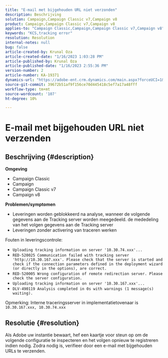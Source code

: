```yaml
---
title: "E-mail met bijgehouden URL niet verzonden"
description: Beschrijving
solution: Campaign,Campaign Classic v7,Campaign v8
product: Campaign,Campaign Classic v7,Campaign v8
applies-to: "Campaign Classic,Campaign,Campaign Classic v7,Campaign v8"
keywords: "KCS,tracking error"
resolution: Resolution
internal-notes: null
bug: false
article-created-by: Krunal Oza
article-created-date: "1/16/2023 1:03:28 PM"
article-published-by: Krunal Oza
article-published-date: "1/16/2023 2:55:36 PM"
version-number: 2
article-number: KA-19371
dynamics-url: "https://adobe-ent.crm.dynamics.com/main.aspx?forceUCI=1&pagetype=entityrecord&etn=knowledgearticle&id=9f67df27-9e95-ed11-aad1-6045bd006793"
source-git-commit: 39672b51af9f156ce70d445418c5ef7a17a48fff
workflow-type: tm+mt
source-wordcount: '107'
ht-degree: 10%

---
```


# E-mail met bijgehouden URL niet verzenden

## Beschrijving {#description}

<b>Omgeving</b>
- Campaign Classic
- Campaign
- Campaign Classic v7
- Campaign v8



<b>Problemen/symptomen</b>
- Leveringen worden geblokkeerd na analyse, wanneer de volgende gegevens aan de Tracking server worden meegedeeld. de mededeling van het volgen gegevens aan de Tracking server
- Leveringen zonder activering van traceren werken


Fouten in leveringscontrole:

- `Uploading tracking information on server '10.30.74.xxx'...`
- `RED-520025 Communication failed with tracking server 'http://10.30.167.xxx'. Please check that the server is started and check if the connection parameters defined in the deployment wizard (or directly in the options), are correct.`
- `RED-520005 Wrong configuration of remote redirection server. Please check the server configuration.`
- `Uploading tracking information on server '10.30.167.xxx'...`
- `DLV-490119 Analysis completed in 0s with warnings (1 message(s) waiting).`




Opmerking: Interne traceringsserver in implementatietovenaar is `10.30.167.xxx, 10.30.74.xxx`


## Resolutie {#resolution}


Als Adobe uw instantie bewaart, hef een kaartje voor steun op om de volgende configuratie te inspecteren en het volgen opnieuw te registreren indien nodig. Zodra nodig is, verifieer door een e-mail met bijgehouden URLs te verzenden.




